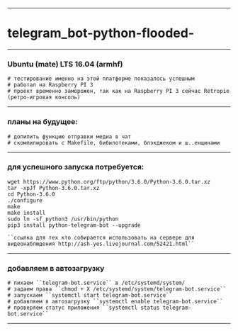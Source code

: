 ________________________________
# telegram_bot-python-flooded-
________________________________

### Ubuntu (mate) LTS 16.04 (armhf)

    # тестирование именно на этой платформе показалось успешным
    # работал на Raspberry PI 3
    # проект временно заморожен, так как на Raspberry PI 3 сейчас Retropie (ретро-игровая консоль)
________________________________

### планы на будущее:

    # допилить функцию отправки медиа в чат 
    # скомпилировать с Makefile, бибилотеками, блэкджеком и ш..енщинами
________________________________
### для успешного запуска потребуется:

    wget https://www.python.org/ftp/python/3.6.0/Python-3.6.0.tar.xz
    tar -xpJf Python-3.6.0.tar.xz
    cd Python-3.6.0
    ./configure
    make
    make install
    sudo ln -sf python3 /usr/bin/python
    pip3 install python-telegram-bot --upgrade

    ``ссылка для тех кто собирается использовать на сервере для видеонаблюдения http://ash-yes.livejournal.com/52421.html``

________________________________
### добавляем в автозагрузку

    # пихаем ``telegram-bot.service`` в /etc/systemd/system/
    # задаем права ``chmod + X /etc/systemd/system/telegram-bot.service``
    # запускаем ``systemctl start telegram-bot.service``
    # добавляем в автозагрузку ``systemctl enable telegram-bot.service``
    # проверяем статус приложения ``systemctl status telegram-bot.service``
________________________________
